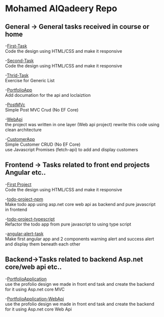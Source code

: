 # Mohamed AlQadeery Repo
## General -> General tasks received in course or home  
-[First-Task](https://github.com/WeStart-ASP-NETCOREAngular/MohamedAlQadeery/tree/master/General/First-Task)  
  Code the design using HTML/CSS and make it responsive
  
 -[Second-Task](https://github.com/WeStart-ASP-NETCOREAngular/MohamedAlQadeery/tree/master/General/Second-Task)  
  Code the design using HTML/CSS and make it responsive
  
  -[Thrid-Task](https://github.com/WeStart-ASP-NETCOREAngular/MohamedAlQadeery/tree/master/General/Third-Task/CarStoreApplication)  
  Exercise for Generic List  
 
  -[PortfolioApp](https://github.com/WeStart-ASP-NETCOREAngular/MohamedAlQadeery/tree/master/General/PortfolioApp)  
  Add documation for the api and loclaiztion   
  
  -[PostMVc](https://github.com/WeStart-ASP-NETCOREAngular/MohamedAlQadeery/tree/master/General/PostMvcApp)  
    Simple Post MVC Crud (No EF Core)  
  
  -[WebApi](https://github.com/WeStart-ASP-NETCOREAngular/MohamedAlQadeery/tree/master/General/WebApi)  
    the project was written in one layer (Web api project) rewrite this code using clean architecture   
    
   -[CustomerApp](https://github.com/WeStart-ASP-NETCOREAngular/MohamedAlQadeery/tree/master/General/CustomerApp)  
      Simple Customer CRUD (No EF Core)  
      use Javascript Promises (fetch-api) to add and display customers  

## Frontend -> Tasks related to front end projects  Angular etc..  
-[First Project](https://github.com/WeStart-ASP-NETCOREAngular/MohamedAlQadeery/tree/master/Frontend/First-Project)  
  Code the design using HTML/CSS and make it responsive
  
-[todo-project-npm](https://github.com/WeStart-ASP-NETCOREAngular/MohamedAlQadeery/tree/master/Frontend/todo-project-npm)  
  Make todo app using asp.net core web api as backend and pure javascript in frontend
  
-[todo-project-typescript](https://github.com/WeStart-ASP-NETCOREAngular/MohamedAlQadeery/tree/master/Frontend/todo-project-typescript)  
  Refactor the todo app from pure javascript to using type script 
 
 -[angular-alert-task](https://github.com/WeStart-ASP-NETCOREAngular/MohamedAlQadeery/tree/master/Frontend/angular-alert-task)  
 Make first angular app and 2 components warning alert and success alert and display them beneath each other  

## Backend->Tasks related to backend Asp.net core/web api etc..  
-[PortfolioApplication](https://github.com/WeStart-ASP-NETCOREAngular/MohamedAlQadeery/tree/master/Backend/PortfolioApplication)  
  use the profolio design we made in front end task and create the backend for it using Asp.net core MVC 
  
  -[PortfolioApplication-WebApi](https://github.com/WeStart-ASP-NETCOREAngular/MohamedAlQadeery/tree/master/Frontend/todo-project-npm)  
  use the profolio design we made in front end task and create the backend for it using Asp.net core Web Api


